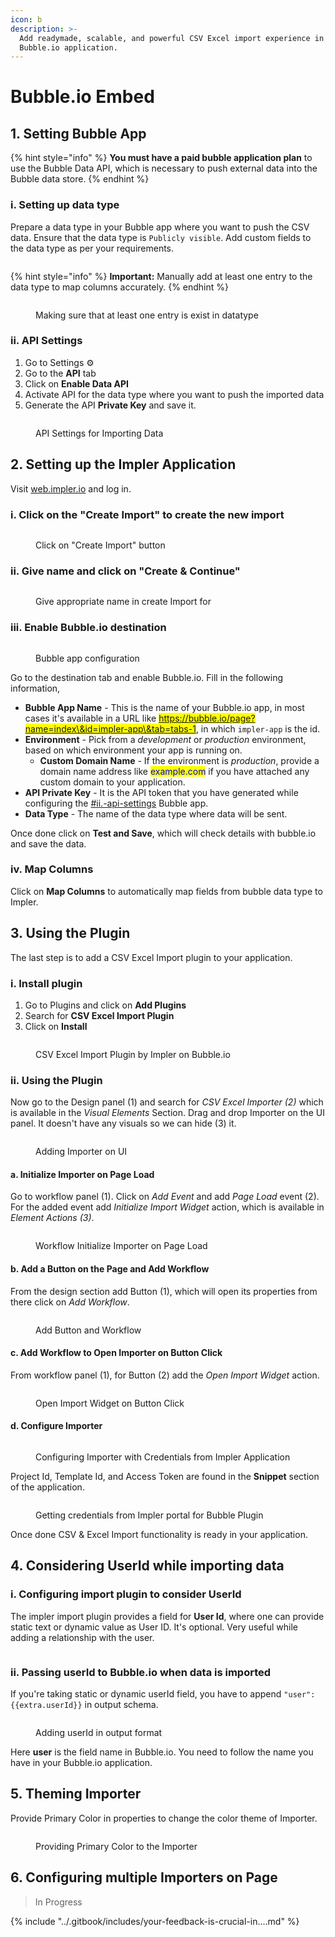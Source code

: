 ```yaml
---
icon: b
description: >-
  Add readymade, scalable, and powerful CSV Excel import experience in your
  Bubble.io application.
---
```


# Bubble.io Embed

## 1. Setting Bubble App

{% hint style="info" %}
**You must have a paid bubble application plan** to use the Bubble Data API, which is necessary to push external data into the Bubble data store.
{% endhint %}

### **i. Setting up data type**

Prepare a data type in your Bubble app where you want to push the CSV data. Ensure that the data type is `Publicly visible`. Add custom fields to the data type as per your requirements.

<figure><img src="../.gitbook/assets/image (5) (1) (1) (1).png" alt=""><figcaption></figcaption></figure>

{% hint style="info" %}
**Important:** Manually add at least one entry to the data type to map columns accurately.
{% endhint %}

<figure><img src="../.gitbook/assets/image (6) (1).png" alt=""><figcaption><p>Making sure that at least one entry is exist in datatype</p></figcaption></figure>

### **ii. API Settings**

1. Go to Settings :gear:
2. Go to the **API** tab
3. Click on **Enable Data API**
4. Activate API for the data type where you want to push the imported data
5. Generate the API **Private Key** and save it.

<figure><img src="../.gitbook/assets/image (10) (1).png" alt=""><figcaption><p>API Settings for Importing Data</p></figcaption></figure>

## 2. Setting up the Impler Application

Visit [web.impler.io](https://web.impler.io) and log in.

### i. Click on the "Create Import" to create the new import

<figure><img src="../.gitbook/assets/image (8) (1).png" alt=""><figcaption><p>Click on "Create Import" button</p></figcaption></figure>

### ii. Give name and click on "Create & Continue"

<figure><img src="../.gitbook/assets/image (9) (1).png" alt=""><figcaption><p>Give appropriate name in create Import for</p></figcaption></figure>

### iii. Enable Bubble.io destination

<figure><img src="../.gitbook/assets/image (5) (1).png" alt=""><figcaption><p>Bubble app configuration</p></figcaption></figure>

Go to the destination tab and enable Bubble.io. Fill in the following information,

* **Bubble App Name** - This is the name of your Bubble.io app, in most cases it's available in a URL like <mark style="color:blue;">https://bubble.io/page?name=index\&id=impler-app\&tab=tabs-1</mark>, in which `impler-app` is the id.
* **Environment** - Pick from a _development_ or _production_ environment, based on which environment your app is running on.
  * **Custom Domain Name** - If the environment is _production_, provide a domain name address like <mark style="color:blue;">example.com</mark> if you have attached any custom domain to your application.
* **API Private Key** - It is the API token that you have generated while configuring the [#ii.-api-settings](bubble.io-embed.md#ii.-api-settings "mention") Bubble app.
* **Data Type** - The name of the data type where data will be sent.

Once done click on **Test and Save**, which will check details with bubble.io and save the data.

### iv. Map Columns

Click on **Map Columns** to automatically map fields from bubble data type to Impler.

## 3. Using the Plugin

The last step is to add a CSV Excel Import plugin to your application.

### i. Install plugin

1. Go to Plugins and click on **Add Plugins**
2. Search for **CSV Excel Import Plugin**
3. Click on **Install**

<figure><img src="../.gitbook/assets/image (12).png" alt=""><figcaption><p>CSV Excel Import Plugin by Impler on Bubble.io</p></figcaption></figure>

### ii. Using the Plugin

Now go to the Design panel (1) and search for _CSV Excel Importer (2)_ which is available in the _Visual Elements_ Section. Drag and drop Importer on the UI panel. It doesn't have any visuals so we can hide (3) it.

<figure><img src="../.gitbook/assets/image (30).png" alt=""><figcaption><p>Adding Importer on UI</p></figcaption></figure>

#### a. Initialize Importer on Page Load

Go to workflow panel (1). Click on _Add Event_ and add _Page Load_ event (2). For the added event add _Initialize Import Widget_ action, which is available in _Element Actions (3)_.

<figure><img src="../.gitbook/assets/image (34).png" alt=""><figcaption><p>Workflow Initialize Importer on Page Load</p></figcaption></figure>

#### b. Add a Button on the Page and Add Workflow

From the design section add Button (1), which will open its properties from there click on _Add Workflow_.

<figure><img src="../.gitbook/assets/image (36).png" alt=""><figcaption><p>Add Button and Workflow</p></figcaption></figure>

#### c. Add Workflow to Open Importer on Button Click

From workflow panel (1), for Button (2) add the _Open Import Widget_ action.&#x20;

<figure><img src="../.gitbook/assets/image (35).png" alt=""><figcaption><p>Open Import Widget on Button Click</p></figcaption></figure>

#### d. Configure Importer

<figure><img src="../.gitbook/assets/image (39).png" alt=""><figcaption><p>Configuring Importer with Credentials from Impler Application</p></figcaption></figure>

&#x20;Project Id, Template Id, and Access Token are found in the **Snippet** section of the application.

<figure><img src="../.gitbook/assets/image (16).png" alt=""><figcaption><p>Getting credentials from Impler portal for Bubble Plugin</p></figcaption></figure>

Once done CSV & Excel Import functionality is ready in your application.

## 4. Considering UserId while importing data

### i. Configuring import plugin to consider UserId

The impler import plugin provides a field for **User Id**, where one can provide static text or dynamic value as User ID. It's optional. Very useful while adding a relationship with the user.

<figure><img src="../.gitbook/assets/image (38).png" alt=""><figcaption></figcaption></figure>

### ii. Passing userId to Bubble.io when data is imported

If you're taking static or dynamic userId field, you have to append `"user": {{extra.userId}}` in output schema.

<figure><img src="../.gitbook/assets/image (2) (1) (1) (1) (1).png" alt=""><figcaption><p>Adding userId in output format</p></figcaption></figure>

Here **user** is the field name in Bubble.io. You need to follow the name you have in your Bubble.io application.

## 5. Theming Importer

Provide Primary Color in properties to change the color theme of Importer.

<figure><img src="../.gitbook/assets/image (40).png" alt=""><figcaption><p>Providing Primary Color to the Importer</p></figcaption></figure>

## 6. Configuring multiple Importers on Page

> In Progress

{% include "../.gitbook/includes/your-feedback-is-crucial-in....md" %}

